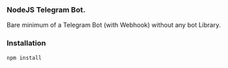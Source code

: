 ### NodeJS Telegram Bot.

Bare minimum of a Telegram Bot (with Webhook) without any bot Library.

### Installation

    npm install
